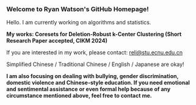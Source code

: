 ### Welcome to Ryan Watson's GitHub Homepage! 

<!--
**HonokaKousaka/HonokaKousaka** is a ✨ _special_ ✨ repository because its `README.md` (this file) appears on your GitHub profile.

Here are some ideas to get you started:

- 🔭 I’m currently working on ...
- 🌱 I’m currently learning ...
- 👯 I’m looking to collaborate on ...
- 🤔 I’m looking for help with ...
- 💬 Ask me about ...
- 📫 How to reach me: ...
- 😄 Pronouns: ...
- ⚡ Fun fact: ...
-->

Hello. I am currently working on algorithms and statistics. 

**My works: Coresets for Deletion-Robust k-Center Clustering (Short Research Paper accepted, CIKM 2024)**

If you are interested in my work, please contact: reli@stu.ecnu.edu.cn

Simplified Chinese / Traditional Chinese / English / Japanese are okay!

**I am also focusing on dealing with bullying, gender discrimination, domestic violence and Chinese-style education. If you need emotional and sentimental assistance or even formal help because of any circumstance mentioned above, feel free to contact me.**
